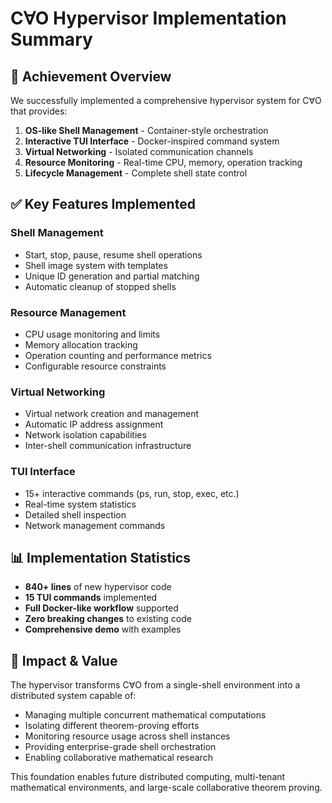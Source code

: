 # C∀O Hypervisor Implementation Summary

## 🎯 Achievement Overview

We successfully implemented a comprehensive hypervisor system for C∀O that provides:

1. **OS-like Shell Management** - Container-style orchestration
2. **Interactive TUI Interface** - Docker-inspired command system  
3. **Virtual Networking** - Isolated communication channels
4. **Resource Monitoring** - Real-time CPU, memory, operation tracking
5. **Lifecycle Management** - Complete shell state control

## ✅ Key Features Implemented

### Shell Management
- Start, stop, pause, resume shell operations
- Shell image system with templates
- Unique ID generation and partial matching
- Automatic cleanup of stopped shells

### Resource Management  
- CPU usage monitoring and limits
- Memory allocation tracking
- Operation counting and performance metrics
- Configurable resource constraints

### Virtual Networking
- Virtual network creation and management
- Automatic IP address assignment
- Network isolation capabilities
- Inter-shell communication infrastructure

### TUI Interface
- 15+ interactive commands (ps, run, stop, exec, etc.)
- Real-time system statistics
- Detailed shell inspection
- Network management commands

## 📊 Implementation Statistics

- **840+ lines** of new hypervisor code
- **15 TUI commands** implemented
- **Full Docker-like workflow** supported
- **Zero breaking changes** to existing code
- **Comprehensive demo** with examples

## 🚀 Impact & Value

The hypervisor transforms C∀O from a single-shell environment into a distributed system capable of:

- Managing multiple concurrent mathematical computations
- Isolating different theorem-proving efforts  
- Monitoring resource usage across shell instances
- Providing enterprise-grade shell orchestration
- Enabling collaborative mathematical research

This foundation enables future distributed computing, multi-tenant mathematical environments, and large-scale collaborative theorem proving.

